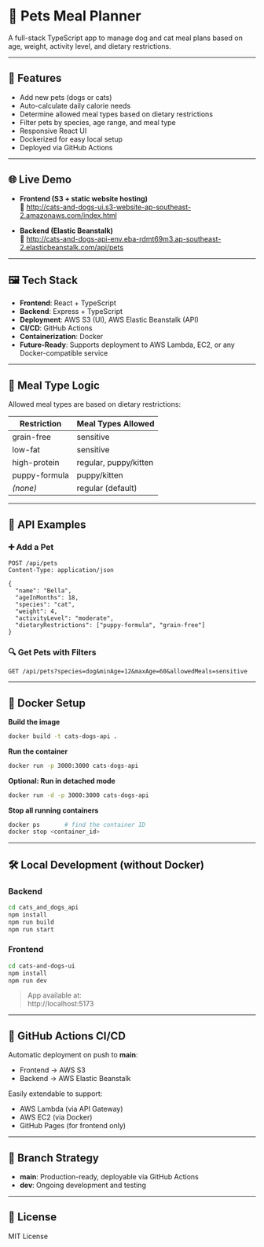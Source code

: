 # 🐾 Pets Meal Planner

A full-stack TypeScript app to manage dog and cat meal plans based on age, weight, activity level, and dietary restrictions.

---

## 🚀 Features

- Add new pets (dogs or cats)
- Auto-calculate daily calorie needs
- Determine allowed meal types based on dietary restrictions
- Filter pets by species, age range, and meal type
- Responsive React UI
- Dockerized for easy local setup
- Deployed via GitHub Actions

---

## 🌐 Live Demo

- **Frontend (S3 + static website hosting)**  
  📍 http://cats-and-dogs-ui.s3-website-ap-southeast-2.amazonaws.com/index.html

- **Backend (Elastic Beanstalk)**  
  📍 http://cats-and-dogs-api-env.eba-rdmt69m3.ap-southeast-2.elasticbeanstalk.com/api/pets

---

## 🖼️ Tech Stack

- **Frontend**: React + TypeScript
- **Backend**: Express + TypeScript
- **Deployment**: AWS S3 (UI), AWS Elastic Beanstalk (API)
- **CI/CD**: GitHub Actions
- **Containerization**: Docker
- **Future-Ready**: Supports deployment to AWS Lambda, EC2, or any Docker-compatible service

---

## 🧠 Meal Type Logic

Allowed meal types are based on dietary restrictions:

| Restriction     | Meal Types Allowed        |
|----------------|---------------------------|
| grain-free     | sensitive                 |
| low-fat        | sensitive                 |
| high-protein   | regular, puppy/kitten     |
| puppy-formula  | puppy/kitten              |
| *(none)*       | regular (default)         |

---

## 🧪 API Examples

### ➕ Add a Pet

```http
POST /api/pets
Content-Type: application/json

{
  "name": "Bella",
  "ageInMonths": 18,
  "species": "cat",
  "weight": 4,
  "activityLevel": "moderate",
  "dietaryRestrictions": ["puppy-formula", "grain-free"]
}
```

### 🔍 Get Pets with Filters

```http
GET /api/pets?species=dog&minAge=12&maxAge=60&allowedMeals=sensitive
```

---

## 🐳 Docker Setup

**Build the image**

```bash
docker build -t cats-dogs-api .
```

**Run the container**

```bash
docker run -p 3000:3000 cats-dogs-api
```

**Optional: Run in detached mode**

```bash
docker run -d -p 3000:3000 cats-dogs-api
```

**Stop all running containers**

```bash
docker ps       # find the container ID
docker stop <container_id>
```

---

## 🛠 Local Development (without Docker)

### Backend

```bash
cd cats_and_dogs_api
npm install
npm run build
npm run start
```

### Frontend

```bash
cd cats-and-dogs-ui
npm install
npm run dev
```

> App available at:  
> http://localhost:5173

---

## 🔁 GitHub Actions CI/CD

Automatic deployment on push to **main**:
- Frontend → AWS S3  
- Backend → AWS Elastic Beanstalk

Easily extendable to support:
- AWS Lambda (via API Gateway)
- AWS EC2 (via Docker)
- GitHub Pages (for frontend only)

---

## 🔀 Branch Strategy

- **main**: Production-ready, deployable via GitHub Actions  
- **dev**: Ongoing development and testing

---

## 📄 License

MIT License
